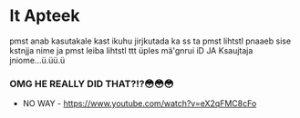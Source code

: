 # It Apteek
pmst anab kasutakale kast ikuhu jirjkutada ka ss ta pmst lihtstl pnaaeb sise kstnjja nime ja pmst leiba lihtstl ttt üples mä'gnrui iD JA Ksaujtaja jniome...ü.üü.ü

### OMG HE REALLY DID THAT?!?😳😳😳
- NO WAY - https://www.youtube.com/watch?v=eX2qFMC8cFo
